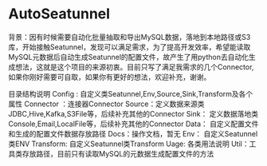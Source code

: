 # AutoSeatunnel
背景：因有时候需要自动化批量抽取和导出MySQL数据，落地到本地路径或S3库，开始接触Seatunnel，发现可以满足需求，为了提高开发效率，希望能读取MySQL元数据后自动生成Seatunnel的配置文件，故产生了用python去自动化生成想法，这就是这个项目的来源初衷。目前只写了满足我需求的几个Connector,如果你刚好需要可自取，如果你有更好的想法，欢迎补充，谢谢。

目录结构说明
  Config : 自定义类Seatunnel,Env,Source,Sink,Transform及各个属性
  Connector ：连接器Connector
    Source：定义数据来源类JDBC,Hive,Kafka,S3File等，后续补充其他的Connector
    Sink： 定义数据落地类Console,Email,LocalFile等，后续补充其他的Connector
  Data： 自定义配置文件和生成的配置文件数据存放路径
  Docs：操作文档，暂无
  Env： 自定义Seatunnel类ENV
  Transform: 自定义Seatunnel类Transform
  Uage: 各类用法说明
  Util：工具类存放路径，目前只有读取MySQL的元数据生成配置文件的方法

  
